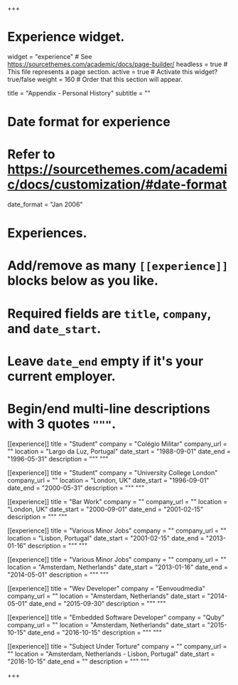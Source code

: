 +++
# Experience widget.
widget = "experience"  # See https://sourcethemes.com/academic/docs/page-builder/
headless = true  # This file represents a page section.
active = true  # Activate this widget? true/false
weight = 160  # Order that this section will appear.

title = "Appendix - Personal History"
subtitle = ""

# Date format for experience
#   Refer to https://sourcethemes.com/academic/docs/customization/#date-format
date_format = "Jan 2006"

# Experiences.
#   Add/remove as many `[[experience]]` blocks below as you like.
#   Required fields are `title`, `company`, and `date_start`.
#   Leave `date_end` empty if it's your current employer.
#   Begin/end multi-line descriptions with 3 quotes `"""`.
[[experience]]
  title = "Student"
  company = "Colégio Militar"
  company_url = ""
  location = "Largo da Luz, Portugal"
  date_start = "1988-09-01"
  date_end = "1996-05-31"
  description = """
  """

[[experience]]
  title = "Student"
  company = "University College London"
  company_url = ""
  location = "London, UK"
  date_start = "1996-09-01"
  date_end = "2000-05-31"
  description = """
"""

[[experience]]
  title = "Bar Work"
  company = ""
  company_url = ""
  location = "London, UK"
  date_start = "2000-09-01"
  date_end = "2001-02-15"
  description = """
"""

[[experience]]
  title = "Various Minor Jobs"
  company = ""
  company_url = ""
  location = "Lisbon, Portugal"
  date_start = "2001-02-15"
  date_end = "2013-01-16"
  description = """
"""

[[experience]]
  title = "Various Minor Jobs"
  company = ""
  company_url = ""
  location = "Amsterdam, Netherlands"
  date_start = "2013-01-16"
  date_end = "2014-05-01"
  description = """
"""

[[experience]]
  title = "Wev Developer"
  company = "Eenvoudmedia"
  company_url = ""
  location = "Amsterdam, Netherlands"
  date_start = "2014-05-01"
  date_end = "2015-09-30"
  description = """
"""

[[experience]]
  title = "Embedded Software Developer"
  company = "Quby"
  company_url = ""
  location = "Amsterdam, Netherlands"
  date_start = "2015-10-15"
  date_end = "2016-10-15"
  description = """
"""

[[experience]]
  title = "Subject Under Torture"
  company = ""
  company_url = ""
  location = "Amsterdam, Netherlands - Lisbon, Portugal"
  date_start = "2016-10-15"
  date_end = ""
  description = """
"""

+++
